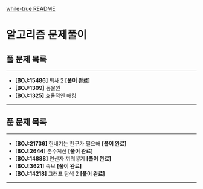 [while-true README](https://github.com/SSAFY-while-true/.github/blob/main/profile/README.md)

# 알고리즘 문제풀이

## 풀 문제 목록

---

- **[BOJ:15486]** 퇴사 2 **[풀이 완료]**
- **[BOJ:1309]** 동물원
- **[BOJ:1325]** 효율적인 해킹

---

## 푼 문제 목록

---

- **[BOJ:21736]** 헌내기는 친구가 필요해 **[풀이 완료]**
- **[BOJ:2644]** 촌수계산 **[풀이 완료]**
- **[BOJ:14888]** 연산자 끼워넣기 **[풀이 완료]**
- **[BOJ:3621]** 족보 **[풀이 완료]**
- **[BOJ:14218]** 그래프 탐색 2 **[풀이 완료]**

---
